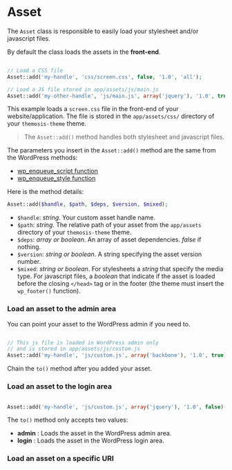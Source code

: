 Asset
=====

The `Asset` class is responsible to easily load your stylesheet and/or javascript files.

By default the class loads the assets in the **front-end**.

```php

// Load a CSS file
Asset::add('my-handle', 'css/screen.css', false, '1.0', 'all');

// Load a JS file stored in app/assets/js/main.js
Asset::add('my-other-handle', 'js/main.js', array('jquery'), '1.0', true);

```

This example loads a `screen.css` file in the front-end of your website/application. The file is stored in the `app/assets/css/` directory of your `themosis-theme` theme.

> The `Asset::add()` method handles both stylesheet and javascript files.

The parameters you insert in the `Asset::add()` method are the same from the WordPress methods:

* [wp\_enqueue\_script function](http://codex.wordpress.org/Function_Reference/wp_enqueue_script)
* [wp\_enqueue\_style function](https://codex.wordpress.org/Function_Reference/wp_enqueue_style)

Here is the method details:
```php
Asset::add($handle, $path, $deps, $version, $mixed);
```

* `$handle`: _string_. Your custom asset handle name.
* `$path`: _string_. The relative path of your asset from the `app/assets` directory of your `themosis-theme` theme.
* `$deps`: _array or boolean_. An array of asset dependencies. _false_ if nothing.
* `$version`: _string or boolean_. A string specifying the asset version number.
* `$mixed`: _string or boolean_. For stylesheets a _string_ that specify the media type. For javascript files, a _boolean_ that indicate if the asset is loaded before the closing `</head>` tag or in the footer (the theme must insert the `wp_footer()` function).

### Load an asset to the admin area

You can point your asset to the WordPress admin if you need to.

```php

// This js file is loaded in WordPress admin only
// and is stored in app/assets/js/custom.js
Asset::add('my-handle', 'js/custom.js', array('backbone'), '1.0', true)->to('admin');
```

Chain the `to()` method after you added your asset.

### Load an asset to the login area

```php

Asset::add('my-handle', 'js/custom.js', array('jquery'), '1.0', false)->to('login');

```

The `to()` method only accepts two values:

* **admin** : Loads the asset in the WordPress admin area.
* **login** : Loads the asset in the WordPress login area.

### Load an asset on a specific URI
